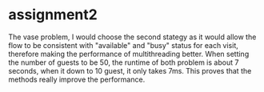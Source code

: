 # assignment2
The vase problem, I would choose the second stategy as it would allow the flow to be consistent with "available" and "busy" status for each visit, therefore making the performance of multithreading better.
When setting the number of guests to be 50, the runtime of both problem is about 7 seconds, when it down to 10 guest, it only takes 7ms. This proves that the methods really improve the performance. 